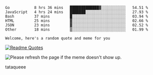 <!--START_SECTION:waka-->

```text
Go           8 hrs 36 mins   █████████████▓░░░░░░░░░░░   54.51 %
JavaScript   4 hrs 24 mins   ███████░░░░░░░░░░░░░░░░░░   27.93 %
Bash         37 mins         █░░░░░░░░░░░░░░░░░░░░░░░░   03.94 %
HTML         25 mins         ▓░░░░░░░░░░░░░░░░░░░░░░░░   02.66 %
JSON         23 mins         ▓░░░░░░░░░░░░░░░░░░░░░░░░   02.52 %
Other        18 mins         ▒░░░░░░░░░░░░░░░░░░░░░░░░   01.99 %
```

<!--END_SECTION:waka-->

`Welcome, here's a random quote and meme for you`

[![Readme Quotes](https://quotes-github-readme.vercel.app/api?type=horizontal&theme=catppuccin)](https://github.com/piyushsuthar/github-readme-quotes)

<img src='https://user-images.githubusercontent.com/88014435/172651369-4de96835-d6c3-4804-9d49-780e5b4ff258.png' title="Meme" alt="Please refresh the page if the meme doesn't show up.">

tataqueee


